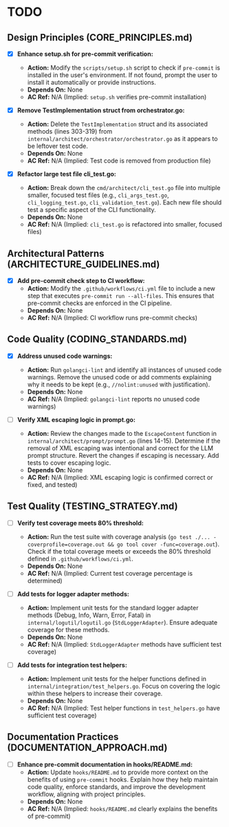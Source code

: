 # TODO

## Design Principles (CORE_PRINCIPLES.md)
- [x] **Enhance setup.sh for pre-commit verification:**
  - **Action:** Modify the `scripts/setup.sh` script to check if `pre-commit` is installed in the user's environment. If not found, prompt the user to install it automatically or provide instructions.
  - **Depends On:** None
  - **AC Ref:** N/A (Implied: `setup.sh` verifies pre-commit installation)

- [x] **Remove TestImplementation struct from orchestrator.go:**
  - **Action:** Delete the `TestImplementation` struct and its associated methods (lines 303-319) from `internal/architect/orchestrator/orchestrator.go` as it appears to be leftover test code.
  - **Depends On:** None
  - **AC Ref:** N/A (Implied: Test code is removed from production file)

- [x] **Refactor large test file cli_test.go:**
  - **Action:** Break down the `cmd/architect/cli_test.go` file into multiple smaller, focused test files (e.g., `cli_args_test.go`, `cli_logging_test.go`, `cli_validation_test.go`). Each new file should test a specific aspect of the CLI functionality.
  - **Depends On:** None
  - **AC Ref:** N/A (Implied: `cli_test.go` is refactored into smaller, focused files)

## Architectural Patterns (ARCHITECTURE_GUIDELINES.md)
- [x] **Add pre-commit check step to CI workflow:**
  - **Action:** Modify the `.github/workflows/ci.yml` file to include a new step that executes `pre-commit run --all-files`. This ensures that pre-commit checks are enforced in the CI pipeline.
  - **Depends On:** None
  - **AC Ref:** N/A (Implied: CI workflow runs pre-commit checks)

## Code Quality (CODING_STANDARDS.md)
- [x] **Address unused code warnings:**
  - **Action:** Run `golangci-lint` and identify all instances of unused code warnings. Remove the unused code or add comments explaining why it needs to be kept (e.g., `//nolint:unused` with justification).
  - **Depends On:** None
  - **AC Ref:** N/A (Implied: `golangci-lint` reports no unused code warnings)

- [ ] **Verify XML escaping logic in prompt.go:**
  - **Action:** Review the changes made to the `EscapeContent` function in `internal/architect/prompt/prompt.go` (lines 14-15). Determine if the removal of XML escaping was intentional and correct for the LLM prompt structure. Revert the changes if escaping is necessary. Add tests to cover escaping logic.
  - **Depends On:** None
  - **AC Ref:** N/A (Implied: XML escaping logic is confirmed correct or fixed, and tested)

## Test Quality (TESTING_STRATEGY.md)
- [ ] **Verify test coverage meets 80% threshold:**
  - **Action:** Run the test suite with coverage analysis (`go test ./... -coverprofile=coverage.out && go tool cover -func=coverage.out`). Check if the total coverage meets or exceeds the 80% threshold defined in `.github/workflows/ci.yml`.
  - **Depends On:** None
  - **AC Ref:** N/A (Implied: Current test coverage percentage is determined)

- [ ] **Add tests for logger adapter methods:**
  - **Action:** Implement unit tests for the standard logger adapter methods (Debug, Info, Warn, Error, Fatal) in `internal/logutil/logutil.go` (`StdLoggerAdapter`). Ensure adequate coverage for these methods.
  - **Depends On:** None
  - **AC Ref:** N/A (Implied: `StdLoggerAdapter` methods have sufficient test coverage)

- [ ] **Add tests for integration test helpers:**
  - **Action:** Implement unit tests for the helper functions defined in `internal/integration/test_helpers.go`. Focus on covering the logic within these helpers to increase their coverage.
  - **Depends On:** None
  - **AC Ref:** N/A (Implied: Test helper functions in `test_helpers.go` have sufficient test coverage)

## Documentation Practices (DOCUMENTATION_APPROACH.md)
- [ ] **Enhance pre-commit documentation in hooks/README.md:**
  - **Action:** Update `hooks/README.md` to provide more context on the benefits of using `pre-commit` hooks. Explain how they help maintain code quality, enforce standards, and improve the development workflow, aligning with project principles.
  - **Depends On:** None
  - **AC Ref:** N/A (Implied: `hooks/README.md` clearly explains the benefits of pre-commit)
